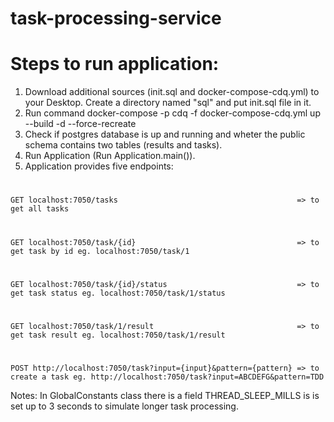# task-processing-service

# Steps to run application:
1. Download additional sources (init.sql and docker-compose-cdq.yml) to your Desktop. Create a directory named "sql" and put init.sql file in it.
2. Run command
   docker-compose -p cdq -f docker-compose-cdq.yml up --build -d --force-recreate
3. Check if postgres database is up and running and wheter the public schema contains two tables (results and tasks).
4. Run Application (Run Application.main()).
5. Application provides five endpoints:
#
    GET localhost:7050/tasks                                        => to get all tasks
#
    GET localhost:7050/task/{id}                                    => to get task by id eg. localhost:7050/task/1
#
    GET localhost:7050/task/{id}/status                             => to get task status eg. localhost:7050/task/1/status
#
    GET localhost:7050/task/1/result                                => to get task result eg. localhost:7050/task/1/result
#   
    POST http://localhost:7050/task?input={input}&pattern={pattern} => to create a task eg. http://localhost:7050/task?input=ABCDEFG&pattern=TDD

Notes:
In GlobalConstants class there is a field THREAD_SLEEP_MILLS is is set up to 3 seconds to simulate longer task processing.
